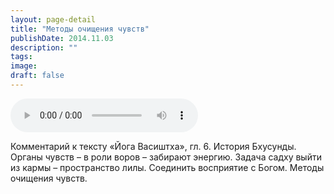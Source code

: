 ```yaml
---
layout: page-detail
title: "Методы очищения чувств"
publishDate: 2014.11.03
description: ""
tags:
image:
draft: false
---
```


<audio title="2014.11.03 - Методы очищения чувств.mp3" src="/upload/iblock/7c9/7c91e62c127db8b36d6d88d8487e8b9e.mp3" controls=""></audio>

 Комментарий к тексту «Йога Васиштха», гл. 6\. История Бхусунды. Органы чувств – в роли воров – забирают энергию. Задача садху выйти из кармы – пространство лилы. Соединить восприятие с Богом. Методы очищения чувств. 

  
